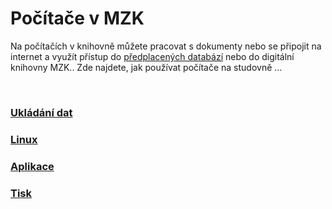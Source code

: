 # Počítače v MZK

Na počítačích v knihovně můžete pracovat s dokumenty nebo se připojit na internet a využít přístup do 
<a href="https://www.mzk.cz/katalogy-databaze/databaze" target="_blank">předplacených databází</a>
nebo do digitální knihovny MZK.. 
Zde najdete, jak používat počítače na studovně …

<br>

### [Ukládání dat](/cs/ukladani-dat)
### [Linux](/cs/linux)
### [Aplikace](/cs/aplikace)
### [Tisk](/cs/tisk)
